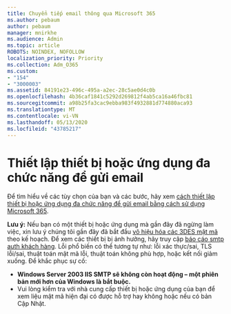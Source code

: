 ```yaml
---
title: Chuyển tiếp email thông qua Microsoft 365
ms.author: pebaum
author: pebaum
manager: mnirkhe
ms.audience: Admin
ms.topic: article
ROBOTS: NOINDEX, NOFOLLOW
localization_priority: Priority
ms.collection: Adm_O365
ms.custom:
- "154"
- "3000003"
ms.assetid: 84191e23-496c-495a-a2ec-28c5ae0d4c0b
ms.openlocfilehash: 4b36caf1841c5292d269812f4ab5ca16a46fbc81
ms.sourcegitcommit: a98b25fa3cac9ebba983f4932881d774880aca93
ms.translationtype: MT
ms.contentlocale: vi-VN
ms.lasthandoff: 05/13/2020
ms.locfileid: "43785217"
---
```

# <a name="set-up-a-multifunction-device-or-application-to-send-email"></a>Thiết lập thiết bị hoặc ứng dụng đa chức năng để gửi email

Để tìm hiểu về các tùy chọn của bạn và các bước, hãy xem [cách thiết lập thiết bị hoặc ứng dụng đa chức năng để gửi email bằng cách sử dụng Microsoft 365](https://docs.microsoft.com/Exchange/mail-flow-best-practices/how-to-set-up-a-multifunction-device-or-application-to-send-email-using-office-3).
  
**Lưu ý:** Nếu bạn có một thiết bị hoặc ứng dụng mà gần đây đã ngừng làm việc, xin lưu ý chúng tôi gần đây đã bắt đầu [vô hiệu hóa các 3DES mật mã](https://docs.microsoft.com/office365/securitycompliance/technical-reference-details-about-encryption) theo kế hoạch. Để xem các thiết bị bị ảnh hưởng, hãy truy cập [báo cáo smtp auth khách hàng](https://protection.office.com/mailflow/dashboard). Lỗi phổ biến có thể tương tự như: lỗi xác thực/sai, TLS lỗi/sai, thuật toán mật mã lỗi, thuật toán không phù hợp, hoặc kết nối giảm xuống. Để khắc phục sự cố:
 - **Windows Server 2003 IIS SMTP sẽ không còn hoạt động – một phiên bản mới hơn của Windows là bắt buộc.**  
 - Vui lòng kiểm tra với nhà cung cấp thiết bị hoặc ứng dụng của bạn để xem liệu mật mã hiện đại có được hỗ trợ hay không hoặc nếu có bản Cập Nhật.
